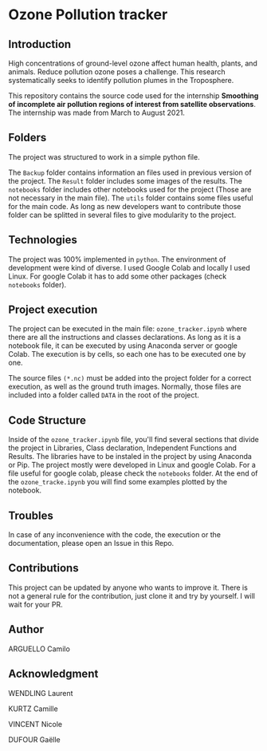 # Ozone Pollution tracker

## Introduction

High concentrations of ground-level ozone affect human health, plants, and animals. Reduce pollution ozone poses a challenge. This research systematically seeks to identify pollution plumes in the Troposphere.

This repository contains the source code used for the internship **Smoothing of incomplete air pollution regions of interest from satellite observations**. The internship was made from March to August 2021.

## Folders

The project was structured to work in a simple python file. 

The `Backup` folder contains information an files used in previous version of the project.
The `Result` folder includes some images of the results.
The `notebooks` folder includes other notebooks used for the project (Those are not necessary in the main file).
The `utils` folder contains some files useful for the main code. As long as new developers want to contribute those folder can be splitted in several files to give modularity to the project.

## Technologies

The project was 100% implemented in `python`. The environment of development were kind of diverse. I used Google Colab and locally I used Linux. For google Colab it has to add some other packages (check `notebooks` folder).

## Project execution

The project can be executed in the main file: `ozone_tracker.ipynb` where there are all the instructions and classes declarations. As long as it is a notebook file, it can be executed by using Anaconda server or google Colab. The execution is by cells, so each one has to be executed one by one.

The source files `(*.nc)` must be added into the project folder for a correct execution, as well as the ground truth images. Normally, those files are included into a folder called `DATA` in the root of the project.

## Code Structure

Inside of the `ozone_tracker.ipynb` file, you'll find several sections that divide the project in Libraries, Class declaration, Independent Functions and Results. The libraries have to be instaled in the project by using Anaconda or Pip. The project mostly were developed in Linux and google Colab. For a file useful for google colab, please check the `notebooks` folder. At the end of the `ozone_tracke.ipynb` you will find some examples plotted by the notebook.

## Troubles

In case of any inconvenience with the code, the execution or the documentation, please open an Issue in this Repo.

## Contributions

This project can be updated by anyone who wants to improve it. There is not a general rule for the contribution, just clone it and try by yourself. I will wait for your PR.

## Author

ARGUELLO Camilo

## Acknowledgment

WENDLING Laurent

KURTZ Camille

VINCENT Nicole

DUFOUR Gaëlle
